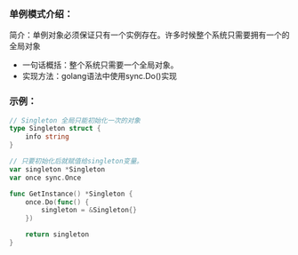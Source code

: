 ### 单例模式介绍：
简介：单例对象必须保证只有一个实例存在。许多时候整个系统只需要拥有一个的全局对象

- 一句话概括：整个系统只需要一个全局对象。
- 实现方法：golang语法中使用sync.Do()实现
  
### 示例：

```go
// Singleton 全局只能初始化一次的对象
type Singleton struct {
	info string
}

// 只要初始化后就赋值给singleton变量。
var singleton *Singleton
var once sync.Once

func GetInstance() *Singleton {
	once.Do(func() {
		singleton = &Singleton{}
	})

	return singleton
}
```
